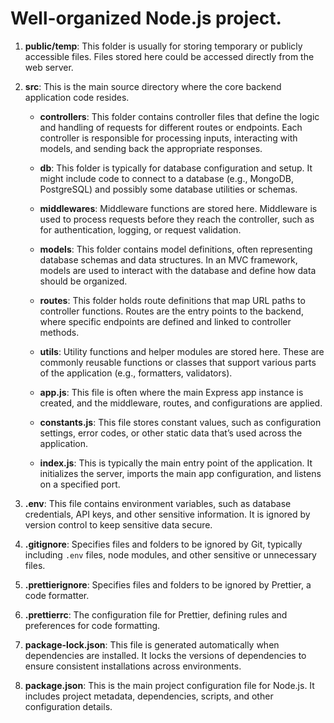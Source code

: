 # Well-organized Node.js project.

1. **public/temp**: This folder is usually for storing temporary or publicly accessible files. Files stored here could be accessed directly from the web server.

2. **src**: This is the main source directory where the core backend application code resides.

   - **controllers**: This folder contains controller files that define the logic and handling of requests for different routes or endpoints. Each controller is responsible for processing inputs, interacting with models, and sending back the appropriate responses.
   
   - **db**: This folder is typically for database configuration and setup. It might include code to connect to a database (e.g., MongoDB, PostgreSQL) and possibly some database utilities or schemas.

   - **middlewares**: Middleware functions are stored here. Middleware is used to process requests before they reach the controller, such as for authentication, logging, or request validation.

   - **models**: This folder contains model definitions, often representing database schemas and data structures. In an MVC framework, models are used to interact with the database and define how data should be organized.

   - **routes**: This folder holds route definitions that map URL paths to controller functions. Routes are the entry points to the backend, where specific endpoints are defined and linked to controller methods.

   - **utils**: Utility functions and helper modules are stored here. These are commonly reusable functions or classes that support various parts of the application (e.g., formatters, validators).

   - **app.js**: This file is often where the main Express app instance is created, and the middleware, routes, and configurations are applied.

   - **constants.js**: This file stores constant values, such as configuration settings, error codes, or other static data that’s used across the application.

   - **index.js**: This is typically the main entry point of the application. It initializes the server, imports the main app configuration, and listens on a specified port.

3. **.env**: This file contains environment variables, such as database credentials, API keys, and other sensitive information. It is ignored by version control to keep sensitive data secure.

4. **.gitignore**: Specifies files and folders to be ignored by Git, typically including `.env` files, node modules, and other sensitive or unnecessary files.

5. **.prettierignore**: Specifies files and folders to be ignored by Prettier, a code formatter.

6. **.prettierrc**: The configuration file for Prettier, defining rules and preferences for code formatting.

7. **package-lock.json**: This file is generated automatically when dependencies are installed. It locks the versions of dependencies to ensure consistent installations across environments.

8. **package.json**: This is the main project configuration file for Node.js. It includes project metadata, dependencies, scripts, and other configuration details.
